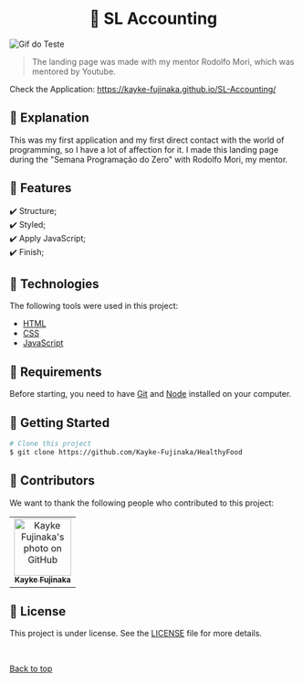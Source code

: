 <h1 align="center">💸 SL Accounting</h1>

<img src="./sl.gif" alt="Gif do Teste">

>  The landing page was made with my mentor Rodolfo Mori, which was mentored by Youtube.

Check the Application: https://kayke-fujinaka.github.io/SL-Accounting/

## :page_facing_up: Explanation

This was my first application and my first direct contact with the world of programming, so I have a lot of affection for it. I made this landing page during the "Semana Programação do Zero" with Rodolfo Mori, my mentor.

## :dart: Features ##

:heavy_check_mark: Structure;\
:heavy_check_mark: Styled;\
:heavy_check_mark: Apply JavaScript;\
:heavy_check_mark: Finish;

## :rocket: Technologies ##

The following tools were used in this project:

- [HTML](https://developer.mozilla.org/pt-BR/docs/Web/HTML/Element/html/)  
- [CSS](https://developer.mozilla.org/pt-BR/docs/Web/CSS)  
- [JavaScript](https://developer.mozilla.org/pt-BR/docs/Web/JavaScript) 

## :closed_book: Requirements ##

Before starting, you need to have [Git](https://git-scm.com) and [Node](https://nodejs.org/en/) installed on your computer.

## :checkered_flag: Getting Started ##

```bash
# Clone this project
$ git clone https://github.com/Kayke-Fujinaka/HealthyFood
```

## 🤝 Contributors

We want to thank the following people who contributed to this project:

<table>
  <tr>
    <td align="center">
      <a href="#">
        <img src="https://avatars.githubusercontent.com/u/98772000?s=400&u=80de9af672be7f75cc7a546838552cf63d5b82fe&v=4" width="100px;" alt="Kayke Fujinaka's photo on GitHub"/><br>
        <sub>
          <b>Kayke Fujinaka</b>
        </sub>
      </a>
    </td>
  </tr>
</table>

## 📝 License

This project is under license. See the [LICENSE](LICENSE.md) file for more details.

&#xa0;

<a href="#top">Back to top</a>
